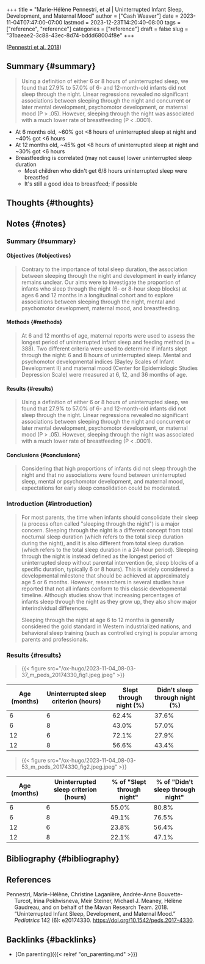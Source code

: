 +++
title = "Marie-Hélène Pennestri, et al | Uninterrupted Infant Sleep, Development, and Maternal Mood"
author = ["Cash Weaver"]
date = 2023-11-04T07:47:00-07:00
lastmod = 2023-12-23T14:20:40-08:00
tags = ["reference", "reference"]
categories = ["reference"]
draft = false
slug = "31baeae2-3c88-43ec-8d74-bddd68004f8e"
+++

(<a href="#citeproc_bib_item_1">Pennestri et al. 2018</a>)


## Summary {#summary}

> Using a definition of either 6 or 8 hours of uninterrupted sleep, we found that 27.9% to 57.0% of 6- and 12-month-old infants did not sleep through the night. Linear regressions revealed no significant associations between sleeping through the night and concurrent or later mental development, psychomotor development, or maternal mood (P &gt; .05). However, sleeping through the night was associated with a much lower rate of breastfeeding (P &lt; .0001).

-   At 6 months old, ~60% got &lt;8 hours of uninterrupted sleep at night and ~40% got &lt;6 hours
-   At 12 months old, ~45% got &lt;8 hours of uninterrupted sleep at night and ~30% got &lt;6 hours
-   Breastfeeding is correlated (may not cause) lower uninterrupted sleep duration
    -   Most children who didn't get 6/8 hours uninterrupted sleep were breastfed
    -   It's still a good idea to breastfeed; if possible


## Thoughts {#thoughts}


## Notes {#notes}


### Summary {#summary}


#### Objectives {#objectives}

> Contrary to the importance of total sleep duration, the association between sleeping through the night and development in early infancy remains unclear. Our aims were to investigate the proportion of infants who sleep through the night (6- or 8-hour sleep blocks) at ages 6 and 12 months in a longitudinal cohort and to explore associations between sleeping through the night, mental and psychomotor development, maternal mood, and breastfeeding.


#### Methods {#methods}

> At 6 and 12 months of age, maternal reports were used to assess the longest period of uninterrupted infant sleep and feeding method (n = 388). Two different criteria were used to determine if infants slept through the night: 6 and 8 hours of uninterrupted sleep. Mental and psychomotor developmental indices (Bayley Scales of Infant Development II) and maternal mood (Center for Epidemiologic Studies Depression Scale) were measured at 6, 12, and 36 months of age.


#### Results {#results}

> Using a definition of either 6 or 8 hours of uninterrupted sleep, we found that 27.9% to 57.0% of 6- and 12-month-old infants did not sleep through the night. Linear regressions revealed no significant associations between sleeping through the night and concurrent or later mental development, psychomotor development, or maternal mood (P &gt; .05). However, sleeping through the night was associated with a much lower rate of breastfeeding (P &lt; .0001).


#### Conclusions {#conclusions}

> Considering that high proportions of infants did not sleep through the night and that no associations were found between uninterrupted sleep, mental or psychomotor development, and maternal mood, expectations for early sleep consolidation could be moderated.


### Introduction {#introduction}

> For most parents, the time when infants should consolidate their sleep (a process often called "sleeping through the night") is a major concern. Sleeping through the night is a different concept from total nocturnal sleep duration (which refers to the total sleep duration during the night), and it is also different from total sleep duration (which refers to the total sleep duration in a 24-hour period). Sleeping through the night is instead defined as the longest period of uninterrupted sleep without parental intervention (ie, sleep blocks of a specific duration, typically 6 or 8 hours). This is widely considered a developmental milestone that should be achieved at approximately age 5 or 6 months. However, researchers in several studies have reported that not all infants conform to this classic developmental timeline. Although studies show that increasing percentages of infants sleep through the night as they grow up, they also show major interindividual differences.
>
> Sleeping through the night at age 6 to 12 months is generally considered the gold standard in Western industrialized nations, and behavioral sleep training (such as controlled crying) is popular among parents and professionals.


### Results {#results}

> {{< figure src="/ox-hugo/2023-11-04_08-03-37_m_peds_20174330_fig1.jpeg.jpeg" >}}

| Age (months) | Uninterrupted sleep criterion (hours) | Slept through night (%) | ****Didn't**** sleep through night (%) |
|--------------|---------------------------------------|-------------------------|----------------------------------------|
| 6            | 6                                     | 62.4%                   | 37.6%                                  |
| 6            | 8                                     | 43.0%                   | 57.0%                                  |
| 12           | 6                                     | 72.1%                   | 27.9%                                  |
| 12           | 8                                     | 56.6%                   | 43.4%                                  |

> {{< figure src="/ox-hugo/2023-11-04_08-03-53_m_peds_20174330_fig2.jpeg.jpeg" >}}

| Age (months) | Uninterrupted sleep criterion (hours) | % of "Slept through night" | % of "****Didn't**** sleep through night" |
|--------------|---------------------------------------|----------------------------|-------------------------------------------|
| 6            | 6                                     | 55.0%                      | 80.8%                                     |
| 6            | 8                                     | 49.1%                      | 76.5%                                     |
| 12           | 6                                     | 23.8%                      | 56.4%                                     |
| 12           | 8                                     | 22.1%                      | 47.1%                                     |


## Bibliography {#bibliography}

## References

<style>.csl-entry{text-indent: -1.5em; margin-left: 1.5em;}</style><div class="csl-bib-body">
  <div class="csl-entry"><a id="citeproc_bib_item_1"></a>Pennestri, Marie-Hélène, Christine Laganière, Andrée-Anne Bouvette-Turcot, Irina Pokhvisneva, Meir Steiner, Michael J. Meaney, Hélène Gaudreau, and on behalf of the Mavan Research Team. 2018. “Uninterrupted Infant Sleep, Development, and Maternal Mood.” <i>Pediatrics</i> 142 (6): e20174330. <a href="https://doi.org/10.1542/peds.2017-4330">https://doi.org/10.1542/peds.2017-4330</a>.</div>
</div>



## Backlinks {#backlinks}

-   [On parenting]({{< relref "on_parenting.md" >}})
